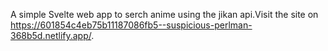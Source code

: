 A simple Svelte web app to serch anime using the jikan api.Visit the site on https://601854c4eb75b11187086fb5--suspicious-perlman-368b5d.netlify.app/.
